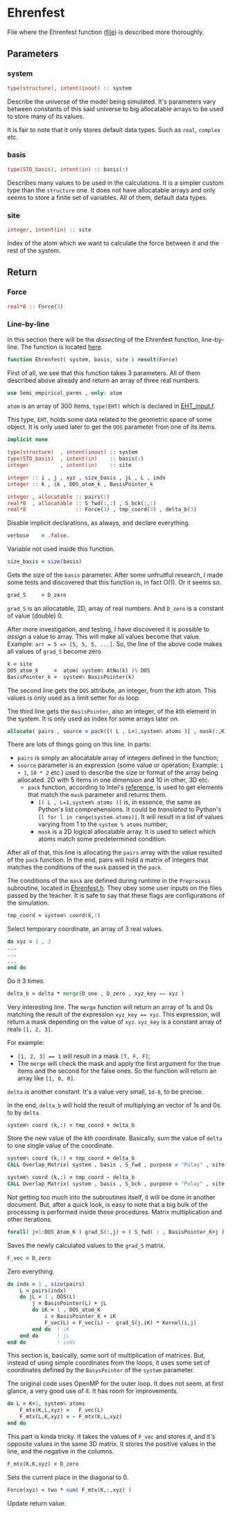 
# Ehrenfest

File where the Ehrenfest function ([file](../dynemol/Ehrenfest.f)) is described more thoroughly.


## Parameters


### system

```f90
type(structure), intent(inout) :: system
```
Describe the universe of the model being simulated. It's parameters vary between constants of this said universe to big allocatable arrays to be used to store many of its values.

It is fair to note that it only stores default data types. Such as `real`, `complex` etc.


### basis

```f90
type(STO_basis), intent(in) :: basis(:)
```
Describes many values to be used in the calculations. It is a simpler custom type than the `structure` one. It does not have allocatable arrays and only seems to store a finite set of variables. All of them, default data types.


### site

```f90
integer, intent(in) :: site
```
Index of the atom which we want to calculate the force between it and the rest of the system.


## Return


### Force

```f90
real*8 :: Force(3)
```


### Line-by-line

In this section there will be the _dissecting_ of the Ehrenfest function, line-by-line. The function is located [here](../dynemol/Ehrenfest.f).


```f90
function Ehrenfest( system, basis, site ) result(Force)
```
First of all, we see that this function takes 3 parameters. All of them described above already and return an array of three real numbers.


```f90
use Semi_empirical_parms , only: atom
```
`atom` is an array of 300 items, `type(EHT)` which is declared in [EHT_input.f](../dynemol/EHT_input.f).

This type, `EHT`, holds some data related to the geometric space of some object. It is only used later to get the `DOS` parameter from one of its items.


```f90
implicit none

type(structure)  , intent(inout) :: system
type(STO_basis)  , intent(in)    :: basis(:)
integer          , intent(in)    :: site

integer :: i , j , xyz , size_basis , jL , L , indx
integer :: k , ik , DOS_atom_k , BasisPointer_k

integer , allocatable :: pairs(:)
real*8  , allocatable :: S_fwd(:,:) , S_bck(:,:)
real*8                :: Force(3) , tmp_coord(3) , delta_b(3)
```
Disable implicit declarations, as always, and declare everything.


```f90
verbose    = .false.
```
Variable not used inside this function.


```f90
size_basis = size(basis)
```
Gets the size of the `basis` parameter. After some unfruitful research, I made some tests and discovered that this function is, in fact O(1). Or it seems so.


```f90
grad_S     = D_zero
```
`grad_S` is an allocatable, 2D, array of real numbers. And `D_zero` is a constant of value (double) 0.

After more investigation, and testing, I have discovered it is possible to _assign_ a value to array. This will make all values become that value. Example: `arr = 5 => [5, 5, 5, ...]`. So, the line of the above code makes all values of `grad_S` become zero.


```f90
k = site
DOS_atom_k     =  atom( system% AtNo(k) )% DOS
BasisPointer_k =  system% BasisPointer(k)
```
The second line gets the `DOS` attribute, an integer, from the _kth_ atom. This values is only used as a limit setter for `do` loop.

The third line gets the `BasisPointer`, also an integer, of the _kth_ element in the system. It is only used as index for some arrays later on.


```f90
allocate( pairs , source = pack([( L , L=1,system% atoms )] , mask(:,K)) )
```
There are lots of things going on this line. In parts:
- `pairs` is simply an allocatable array of integers defined in the function;
- `source` parameter is an expression (some value or operation; Example: `1 + 1`, `10 * 2` etc.) used to describe the size or format of the array being allocated. 2D with 5 items in one dimension and 10 in other, 3D etc.
	- `pack` function, according to Intel's [reference](https://software.intel.com/en-us/node/679627), is used to get elements that match the `mask` parameter and returns them.
		- `[( L , L=1,system% atoms )]` is, in essence, the same as Python's list comprehensions. It could be _translated_ to Python's `[l for l in range(system.atoms)]`. It will result in a list of values varying from 1 to the `system % atoms` number;
		- `mask` is a 2D logical allocatable array. It is used to select which atoms match some predetermined condition.

After all of that, this line is allocating the `pairs` array with the value resulted of the `pack` function. In the end, pairs will hold a matrix of integers that matches the conditions of the `mask` passed in the `pack`.

The conditions of the `mask` are defined during runtime in the `Preprocess` subroutine, located in [Ehrenfest.h](../dynemol/Ehrenfest.f). They obey some user inputs on the files passed by the teacher. It is safe to say that these flags are configurations of the simulation.


```f90
tmp_coord = system% coord(k,:)
```
Select temporary coordinate, an array of 3 real values.


```f90
do xyz = 1 , 3
...
...
...
end do
```
Do it 3 times.


```f90
delta_b = delta * merge(D_one , D_zero , xyz_key == xyz )
```
Very interesting line. The `merge` function will return an array of 1s and 0s matching the result of the expression `xyz_key == xyz`. This expression, will return a mask depending on the value of `xyz`. `xyz_key` is a constant array of reals `[1, 2, 3]`.

For example:
- `[1, 2, 3] == 1` will result in a mask `[T, F, F]`;
- The `merge` will check the mask and apply the first argument for the true items and the second for the false ones. So the function will return an array like `[1, 0, 0]`.

`delta` is another constant. It's a value very small, `1d-8`, to be precise.

In the end, `delta_b` will hold the result of multiplying an vector of 1s and 0s to by `delta`.


```f90
system% coord (k,:) = tmp_coord + delta_b
```
Store the new value of the _kth_ coordinate. Basically, sum the value of `delta` to one single value of the coordinate.


```f90
system% coord (k,:) = tmp_coord + delta_b
CALL Overlap_Matrix( system , basis , S_fwd , purpose = "Pulay" , site = K )

system% coord (k,:) = tmp_coord - delta_b
CALL Overlap_Matrix( system , basis , S_bck , purpose = "Pulay" , site = K )
```
Not getting too much into the subroutines itself, it will be done in another document. But, after a quick look, is easy to note that a big bulk of the processing is performed inside these procedures. Matrix multiplication and other iterations.


```f90
forall( j=1:DOS_Atom_K ) grad_S(:,j) = ( S_fwd( : , BasisPointer_K+j ) - S_bck( : , BasisPointer_K+j ) ) / (TWO*delta)
```
Saves the newly calculated values to the `grad_S` matrix.


```f90
F_vec = D_zero
```
Zero everything.


```f90
do indx = 1 , size(pairs)
    L = pairs(indx)
    do jL = 1 , DOS(L)
        j = BasisPointer(L) + jL
        do iK = 1 , DOS_atom_K
            i = BasisPointer_K + iK
            F_vec(L) = F_vec(L) -  grad_S(j,iK) * Kernel(i,j)
		end do 	! iK
    end do  	! jL
end do  		! indx
```
This section is, basically, some sort of multiplication of matrices. But, instead of using simple coordinates from the loops, it uses some set of coordinates defined by the `BasysPointer` of the `system` parameter.

The original code uses OpenMP for the outer loop. It does not seem, at first glance, a very good use of it. It has room for improvements.


```f90
do L = K+1, system% atoms
	F_mtx(K,L,xyz) =   F_vec(L)
	F_mtx(L,K,xyz) = - F_mtx(K,L,xyz)
end do
```
This part is kinda tricky. It takes the values of `F_vec` and stores it, and it's opposite values in the same 3D matrix. It stores the positive values in the line, and the negative in the columns.


```f90
F_mtx(K,K,xyz) = D_zero
```
Sets the current place in the diagonal to 0.


```f90
Force(xyz) = two * sum( F_mtx(K,:,xyz) )
```
Update return value.
